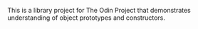 This is a library project for The Odin Project that demonstrates understanding of object prototypes and constructors.